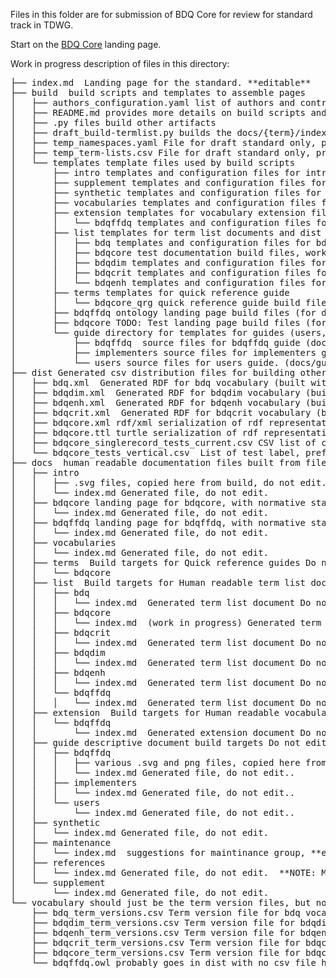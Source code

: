 Files in this folder are for submission of BDQ Core for review for standard track in TDWG.

Start on the [BDQ Core](https://github.com/tdwg/bdq/blob/master/tg2/_review/index.md) landing page.

Work in progress description of files in this directory: 

<pre>
├── index.md  Landing page for the standard. **editable**
├── build  build scripts and templates to assemble pages
│   ├── authors_configuration.yaml list of authors and contributors used by build scripts
│   ├── README.md provides more details on build scripts and templates.
│   ├── .py files build other artifacts
│   ├── draft_build-termlist.py builds the docs/{term}/index.md files and dist/{term}.xml files from templates, builds for draft standard
│   ├── temp_namespaces.yaml File for draft standard only, provides metadata for build scripts that comes from rs.tdwg.org for approved standards
│   ├── temp_term-lists.csv File for draft standard only, provides metadata for build scripts that comes from rs.tdwg.org for approved standards
│   └── templates template files used by build scripts 
│       ├── intro templates and configuration files for introduction page (docs/intro/index.md)
│       ├── supplement templates and configuration files for supplement page (docs/supplement/index.md)
│       ├── synthetic templates and configuration files for synthetic data page (docs/synthetic/index.md)
│       ├── vocabularies templates and configuration files for vocabularies landing page (docs/vocabularies/index.md)
│       ├── extension templates for vocabulary extension files, additional axioms added to vocabularies 
│       │   └── bdqffdq templates and configuration files for bdqffdq extension list (docs/extension/bdqenh/index.md)
│       ├── list templates for term list documents and dist rdf files 
│       │   ├── bdq templates and configuration files for bdq vocabulary (docs/list/bdq/index.md)
│       │   ├── bdqcore test documentation build files, work in progress (docs/list/bdqcore/index.md)
│       │   ├── bdqdim templates and configuration files for bdqdim vocabulary (docs/list/bdqdim/index.md)
│       │   ├── bdqcrit templates and configuration files for bdqcrit vocabulary (docs/list/bdqcrit/index.md)
│       │   └── bdqenh templates and configuration files for bdqenh vocabulary (docs/list/bdqenh/index.md)
│       ├── terms templates for quick reference guide 
│       │   └── bdqcore_qrg quick reference guide build files (for docs/terms/bdqcore/index.md)
│       ├── bdqffdq ontology landing page build files (for docs/bdqffdq/index.md
│       ├── bdqcore TODO: Test landing page build files (for docs/bdqcore/index.md
│       └── guide directory for templates for guides (users, implementors, bdqffdq).
│           ├── bdqffdq  source files for bdqffdq guide (docs/guide/bdqffdq/index.md)
│           ├── implementers source files for implementers guide (docs/guide/implementers/index.md)
│           └── users source files for users guide. (docs/guide/implemeters/index.md)
├── dist Generated csv distribution files for building other artifacts
│   ├── bdq.xml  Generated RDF for bdq vocabulary (built with draft_build-termlist.py)
│   ├── bdqdim.xml  Generated RDF for bdqdim vocabulary (built with draft_build-termlist.py)
│   ├── bdqenh.xml  Generated RDF for bdqenh vocabulary (built with draft_build-termlist.py)
│   ├── bdqcrit.xml  Generated RDF for bdqcrit vocabulary (built with draft_build-termlist.py)
│   ├── bdqcore.xml rdf/xml serialization of rdf representation of test descriptions, built by kurator-ffdq from bdq/tg2/core/TG2_tests.csv as bdq/tg2/core/TG2_tests.xml
│   ├── bdqcore.ttl turtle serialization of rdf representation of test descriptions, built by kurator-ffdq from bdq/tg2/core/TG2_tests.csv as bdq/tg2/core/TG2_tests.ttl
│   ├── bdqcore_singlerecord_tests_current.csv CSV list of current bdqcore SingleRecord tests, for convenience of implementers.
│   └── bdqcore_tests_vertical.csv  List of test label, prefLabel, and fully qualified name, purpose?
├── docs  human readable documentation files built from files in build/
│   ├── intro 
│   │   ├── .svg files, copied here from build, do not edit. 
│   │   └── index.md Generated file, do not edit.
│   ├── bdqcore landing page for bdqcore, with normative statements
│   │   └── index.md Generated file, do not edit.
│   ├── bdqffdq landing page for bdqffdq, with normative statements
│   │   └── index.md Generated file, do not edit.
│   ├── vocabularies
│   │   └── index.md Generated file, do not edit.
│   ├── terms  Build targets for Quick reference guides Do not edit here
│   │   └── bdqcore
│   ├── list  Build targets for Human readable term list documents Do not edit here
│   │   ├── bdq
│   │   │   └── index.md  Generated term list document Do not edit.
│   │   ├── bdqcore
│   │   │   └── index.md  (work in progress) Generated term list document Do not edit.
│   │   ├── bdqcrit
│   │   │   └── index.md  Generated term list document Do not edit.
│   │   ├── bdqdim
│   │   │   └── index.md  Generated term list document Do not edit.
│   │   ├── bdqenh
│   │   │   └── index.md  Generated term list document Do not edit.
│   │   └── bdqffdq
│   │   │   └── index.md  Generated term list document Do not edit.
│   ├── extension  Build targets for Human readable vocabulary extension documents Do not edit here
│   │   └── bdqffdq
│   │       └── index.md  Generated extension document Do not edit.
│   ├── guide descriptive document build targets Do not edit here 
│   │   ├── bdqffdq 
│   │   │   ├── various .svg and png files, copied here from build, do not edit. 
│   │   │   └── index.md Generated file, do not edit..
│   │   ├── implementers
│   │   │   └── index.md Generated file, do not edit..
│   │   └── users
│   │       └── index.md Generated file, do not edit..
│   ├── synthetic
│   │   └── index.md Generated file, do not edit.
│   ├── maintenance
│   │   └── index.md  suggestions for maintinance group, **editable.**
│   ├── references
│   │   └── index.md Generated file, do not edit.  **NOTE: Moved to build/references.md**
│   └── supplement
│       └── index.md Generated file, do not edit.
└── vocabulary should just be the term version files, but not all as term version files yet
    ├── bdq_term_versions.csv Term version file for bdq vocabulary **editable**
    ├── bdqdim_term_versions.csv Term version file for bdqdim vocabulary **editable**
    ├── bdqenh_term_versions.csv Term version file for bdqenh vocabulary **editable**
    ├── bdqcrit_term_versions.csv Term version file for bdqcrit vocabulary **editable**
    ├── bdqcore_term_versions.csv Term version file for bdqcore vocabulary, copied from tg2/core/TG2_tests.csv, with multirecord measures appended  
    └── bdqffdq.owl probably goes in dist with no csv file here
</pre>


